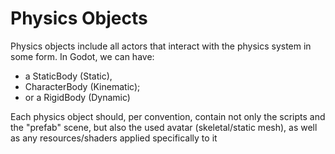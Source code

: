 # Physics Objects #

Physics objects include all actors that interact with the physics system in some form.
In Godot, we can have:
- a StaticBody (Static), 
- CharacterBody (Kinematic);
- or a RigidBody (Dynamic)

Each physics object should, per convention, contain not only the scripts and the "prefab"
scene, but also the used avatar (skeletal/static mesh), 
as well as any resources/shaders applied specifically to it

